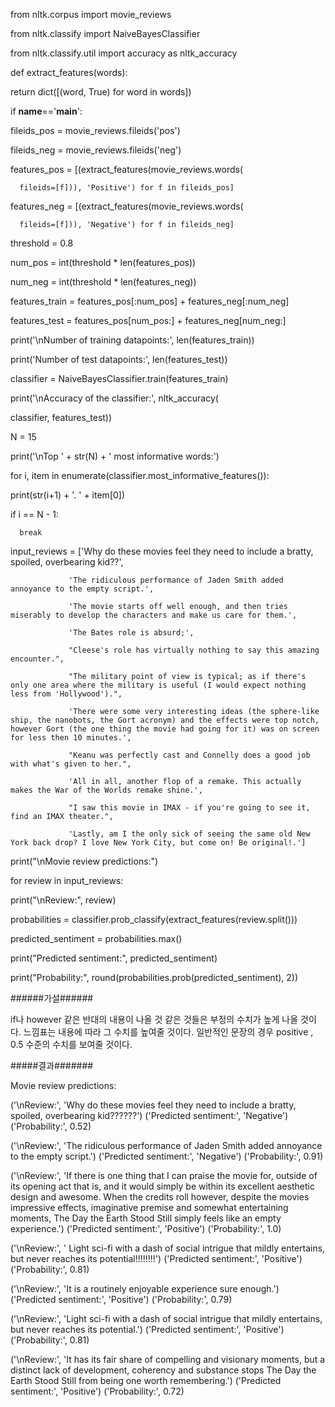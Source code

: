 from nltk.corpus import movie_reviews

from nltk.classify import NaiveBayesClassifier

from nltk.classify.util import accuracy as nltk_accuracy 



def extract_features(words):

   return dict([(word, True) for word in words])



if __name__=='__main__':

   fileids_pos = movie_reviews.fileids('pos')

   fileids_neg = movie_reviews.fileids('neg')

   features_pos = [(extract_features(movie_reviews.words(

      fileids=[f])), 'Positive') for f in fileids_pos]

   features_neg = [(extract_features(movie_reviews.words(

      fileids=[f])), 'Negative') for f in fileids_neg]



threshold = 0.8

num_pos = int(threshold * len(features_pos))

num_neg = int(threshold * len(features_neg))

features_train = features_pos[:num_pos] + features_neg[:num_neg]

features_test = features_pos[num_pos:] + features_neg[num_neg:]

print('\nNumber of training datapoints:', len(features_train))

print('Number of test datapoints:', len(features_test))

classifier = NaiveBayesClassifier.train(features_train)

print('\nAccuracy of the classifier:', nltk_accuracy(

   classifier, features_test))

N = 15

print('\nTop ' + str(N) + ' most informative words:')

for i, item in enumerate(classifier.most_informative_features()):

   print(str(i+1) + '. ' + item[0])

   if i == N - 1:

      break

input_reviews = ['Why do these movies feel they need to include a bratty, spoiled, overbearing kid??',

                 'The ridiculous performance of Jaden Smith added annoyance to the empty script.',

                 'The movie starts off well enough, and then tries miserably to develop the characters and make us care for them.',

                 'The Bates role is absurd;',

                 "Cleese's role has virtually nothing to say this amazing encounter.",

                 "The military point of view is typical; as if there's only one area where the military is useful (I would expect nothing less from 'Hollywood').",

                 'There were some very interesting ideas (the sphere-like ship, the nanobots, the Gort acronym) and the effects were top notch, however Gort (the one thing the movie had going for it) was on screen for less then 10 minutes.',

                 "Keanu was perfectly cast and Connelly does a good job with what's given to her.",

                 'All in all, another flop of a remake. This actually makes the War of the Worlds remake shine.',

                 "I saw this movie in IMAX - if you're going to see it, find an IMAX theater.",

                 'Lastly, am I the only sick of seeing the same old New York back drop? I love New York City, but come on! Be original!.']



print("\nMovie review predictions:")

for review in input_reviews:

   print("\nReview:", review)

   probabilities = classifier.prob_classify(extract_features(review.split()))

   predicted_sentiment = probabilities.max()

   print("Predicted sentiment:", predicted_sentiment)

   print("Probability:", round(probabilities.prob(predicted_sentiment), 2))

######가설######

if나 however 같은 반대의 내용이 나올 것 같은 것들은 부정의 수치가 높게 나올 것이다.
느낌표는 내용에 따라 그 수치를 높여줄 것이다.
일반적인 문장의 경우  positive , 0.5 수준의 수치를 보여줄 것이다.


#####결과#######

   Movie review predictions:

('\nReview:', 'Why do these movies feel they need to include a bratty, spoiled, overbearing kid??????')
('Predicted sentiment:', 'Negative')
('Probability:', 0.52)

('\nReview:', 'The ridiculous performance of Jaden Smith added annoyance to the empty script.')
('Predicted sentiment:', 'Negative')
('Probability:', 0.91)

('\nReview:', 'If there is one thing that I can praise the movie for, outside of its opening act that is, and it would simply be within its excellent aesthetic design and awesome. When the credits roll however, despite the movies impressive effects, imaginative premise and somewhat entertaining moments, The Day the Earth Stood Still simply feels like an empty experience.')
('Predicted sentiment:', 'Positive')
('Probability:', 1.0)

('\nReview:', ' Light sci-fi with a dash of social intrigue that mildly entertains, but never reaches its potential!!!!!!!!')
('Predicted sentiment:', 'Positive')
('Probability:', 0.81)

('\nReview:', 'It is a routinely enjoyable experience sure enough.')
('Predicted sentiment:', 'Positive')
('Probability:', 0.79)

('\nReview:', 'Light sci-fi with a dash of social intrigue that mildly entertains, but never reaches its potential.')
('Predicted sentiment:', 'Positive')
('Probability:', 0.81)

('\nReview:', 'It has its fair share of compelling and visionary moments, but a distinct lack of development, coherency and substance stops The Day the Earth Stood Still from being one worth remembering.')
('Predicted sentiment:', 'Positive')
('Probability:', 0.72)
